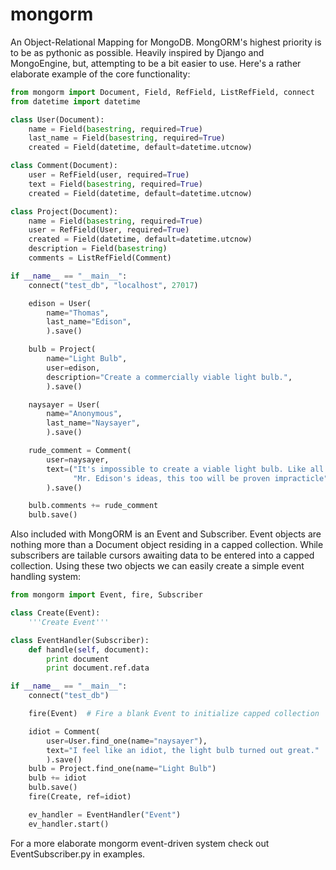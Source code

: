 mongorm
=======

An Object-Relational Mapping for MongoDB. MongORM's highest priority is to be as pythonic as possible. Heavily inspired by Django and MongoEngine, but,
attempting to be a bit easier to use. Here's a rather elaborate example of the core functionality:

```python
from mongorm import Document, Field, RefField, ListRefField, connect
from datetime import datetime

class User(Document):
    name = Field(basestring, required=True)
    last_name = Field(basestring, required=True)
    created = Field(datetime, default=datetime.utcnow)

class Comment(Document):
    user = RefField(user, required=True)
    text = Field(basestring, required=True)
    created = Field(datetime, default=datetime.utcnow)

class Project(Document):
    name = Field(basestring, required=True)
    user = RefField(User, required=True)
    created = Field(datetime, default=datetime.utcnow)
    description = Field(basestring)
    comments = ListRefField(Comment)

if __name__ == "__main__":
    connect("test_db", "localhost", 27017)

    edison = User(
        name="Thomas",
        last_name="Edison",
        ).save()

    bulb = Project(
        name="Light Bulb",
        user=edison,
        description="Create a commercially viable light bulb.",
        ).save()

    naysayer = User(
        name="Anonymous",
        last_name="Naysayer",
        ).save()

    rude_comment = Comment(
        user=naysayer,
        text=("It's impossible to create a viable light bulb. Like all of"
              "Mr. Edison's ideas, this too will be proven impracticle"),
        ).save()

    bulb.comments += rude_comment
    bulb.save()

```

Also included with MongORM is an Event and Subscriber. Event objects are nothing more than a Document object residing in a capped collection. While subscribers are tailable cursors awaiting data to be entered into a capped collection. Using these two objects we can easily create a simple event handling system:

```python
from mongorm import Event, fire, Subscriber

class Create(Event):
    '''Create Event'''

class EventHandler(Subscriber):
    def handle(self, document):
        print document
        print document.ref.data

if __name__ == "__main__":
    connect("test_db")

    fire(Event)  # Fire a blank Event to initialize capped collection

    idiot = Comment(
        user=User.find_one(name="naysayer"),
        text="I feel like an idiot, the light bulb turned out great."
        ).save()
    bulb = Project.find_one(name="Light Bulb")
    bulb += idiot
    bulb.save()
    fire(Create, ref=idiot)

    ev_handler = EventHandler("Event")
    ev_handler.start()
```

For a more elaborate mongorm event-driven system check out EventSubscriber.py in examples.
